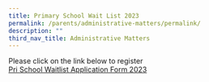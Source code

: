 ```yaml
---
title: Primary School Wait List 2023
permalink: /parents/administrative-matters/permalink/
description: ""
third_nav_title: Administrative Matters
---
```

Please click on the link below to register  
[Pri School Waitlist Application Form 2023](https://go.gov.sg/wla23)